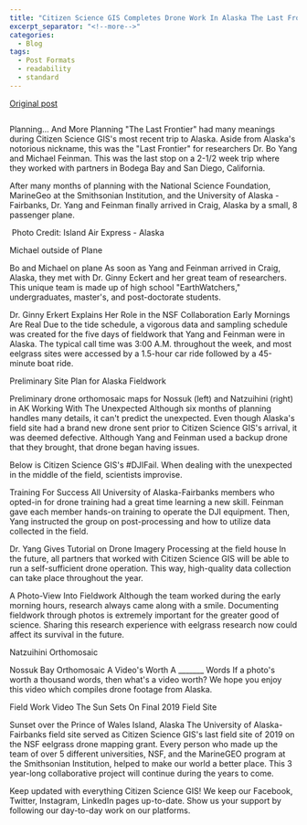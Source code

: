 ```yaml
---
title: "Citizen Science GIS Completes Drone Work In Alaska The Last Frontier"
excerpt_separator: "<!--more-->"
categories:
  - Blog
tags:
  - Post Formats
  - readability
  - standard
---
```

[Original post](https://www.citizensciencegis.org/blog/citizen-science-gis-completes-drone-work-in-alaska-the-last-frontier)

<img src="{{ site.url }}{{ site.baseurl }}/assets/images/Posts/2019080701.png" alt="">

Planning... And More Planning
"The Last Frontier" had many meanings during Citizen Science GIS's most recent trip to Alaska. Aside from Alaska's notorious nickname, this was the "Last Frontier" for researchers Dr. Bo Yang and Michael Feinman. This was the last stop on a 2-1/2 week trip where they worked with partners in Bodega Bay and San Diego, California.

After many months of planning with the National Science Foundation, MarineGeo at the Smithsonian Institution, and the University of Alaska - Fairbanks, Dr. Yang and Feinman finally arrived in Craig, Alaska by a small, 8 passenger plane.

<img src="{{ site.url }}{{ site.baseurl }}/assets/images/Posts/2019080702.png" alt="">
Photo Credit: Island Air Express - Alaska

Michael outside of Plane

Bo and Michael on plane
As soon as Yang and Feinman arrived in Craig, Alaska, they met with Dr. Ginny Eckert and her great team of researchers. This unique team is made up of high school "EarthWatchers," undergraduates, master's, and post-doctorate students.

Dr. Ginny Erkert Explains Her Role in the NSF Collaboration
Early Mornings Are Real
Due to the tide schedule, a vigorous data and sampling schedule was created for the five days of fieldwork that Yang and Feinman were in Alaska. The typical call time was 3:00 A.M. throughout the week, and most eelgrass sites were accessed by a 1.5-hour car ride followed by a 45-minute boat ride.


Preliminary Site Plan for Alaska Fieldwork

Preliminary drone orthomosaic maps for Nossuk (left) and Natzuihini (right) in AK
Working With The Unexpected
Although six months of planning handles many details, it can't predict the unexpected. Even though Alaska's field site had a brand new drone sent prior to Citizen Science GIS's arrival, it was deemed defective. Although Yang and Feinman used a backup drone that they brought, that drone began having issues.

Below is Citizen Science GIS's #DJIFail. When dealing with the unexpected in the middle of the field, scientists improvise.

Training For Success
All University of Alaska-Fairbanks members who opted-in for drone training had a great time learning a new skill. Feinman gave each member hands-on training to operate the DJI equipment. Then, Yang instructed the group on post-processing and how to utilize data collected in the field.








Dr. Yang Gives Tutorial on Drone Imagery Processing at the field house
In the future, all partners that worked with Citizen Science GIS will be able to run a self-sufficient drone operation. This way, high-quality data collection can take place throughout the year.

A Photo-View Into Fieldwork
Although the team worked during the early morning hours, research always came along with a smile. Documenting fieldwork through photos is extremely important for the greater good of science. Sharing this research experience with eelgrass research now could affect its survival in the future.








Natzuihini Orthomosaic

Nossuk Bay Orthomosaic
A Video's Worth A _______ Words
If a photo's worth a thousand words, then what's a video worth? We hope you enjoy this video which compiles drone footage from Alaska.

Field Work Video
The Sun Sets On Final 2019 Field Site

Sunset over the Prince of Wales Island, Alaska
The University of Alaska-Fairbanks field site served as Citizen Science GIS's last field site of 2019 on the NSF eelgrass drone mapping grant. Every person who made up the team of over 5 different universities, NSF, and the MarineGEO program at the Smithsonian Institution, helped to make our world a better place. This 3 year-long collaborative project will continue during the years to come.

Keep updated with everything Citizen Science GIS! We keep our Facebook, Twitter, Instagram, LinkedIn pages up-to-date. Show us your support by following our day-to-day work on our platforms.